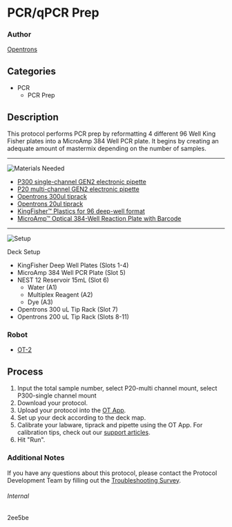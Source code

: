 # PCR/qPCR Prep

### Author
[Opentrons](https://opentrons.com/)

## Categories
* PCR
	* PCR Prep

## Description
This protocol performs PCR prep by reformatting 4 different 96 Well King Fisher plates into a MicroAmp 384 Well PCR plate. It begins by creating an adequate amount of mastermix depending on the number of samples.

---
![Materials Needed](https://s3.amazonaws.com/opentrons-protocol-library-website/custom-README-images/001-General+Headings/materials.png)

* [P300 single-channel GEN2 electronic pipette](https://shop.opentrons.com/collections/ot-2-robot/products/single-channel-electronic-pipette?variant=5984549109789)
* [P20 multi-channel GEN2 electronic pipette](https://shop.opentrons.com/collections/ot-2-robot/products/8-channel-electronic-pipette?variant=5978988707869)
* [Opentrons 300ul tiprack](https://shop.opentrons.com/collections/opentrons-tips/products/opentrons-300ul-tips)
* [Opentrons 20ul tiprack](https://shop.opentrons.com/collections/opentrons-tips/products/opentrons-10ul-tips)
* [KingFisher™ Plastics for 96 deep-well format](https://www.thermofisher.com/order/catalog/product/95040450#/95040450)
* [MicroAmp™ Optical 384-Well Reaction Plate with Barcode](https://www.thermofisher.com/order/catalog/product/4309849?SID=srch-srp-4309849#/4309849?SID=srch-srp-4309849)


---
![Setup](https://s3.amazonaws.com/opentrons-protocol-library-website/custom-README-images/001-General+Headings/Setup.png)

Deck Setup
* KingFisher Deep Well Plates (Slots 1-4)
* MicroAmp 384 Well PCR Plate (Slot 5)
* NEST 12 Reservoir 15mL (Slot 6)
	- Water (A1)
	- Multiplex Reagent (A2)
	- Dye (A3)
* Opentrons 300 uL Tip Rack (Slot 7)
* Opentrons 200 uL Tip Rack (Slots 8-11)

### Robot
* [OT-2](https://opentrons.com/ot-2)

## Process
1. Input the total sample number, select P20-multi channel mount, select P300-single channel mount
2. Download your protocol.
3. Upload your protocol into the [OT App](https://opentrons.com/ot-app).
4. Set up your deck according to the deck map.
5. Calibrate your labware, tiprack and pipette using the OT App. For calibration tips, check out our [support articles](https://support.opentrons.com/en/collections/1559720-guide-for-getting-started-with-the-ot-2).
6. Hit "Run".

### Additional Notes
If you have any questions about this protocol, please contact the Protocol Development Team by filling out the [Troubleshooting Survey](https://protocol-troubleshooting.paperform.co/).

###### Internal
2ee5be